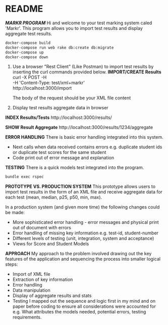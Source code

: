 # README

**_MARKR PROGRAM_**
Hi and welcome to your test marking system caled 'Markr'.
This program allows you to import test results and display aggregate test results.

```bash
docker-compose build
docker-compose run web rake db:create db:migrate
docker-compose up
docker-compose down
```

1. Use a browser "Rest Client" (Like Postman) to import test results by inserting the curl commands provided below.
   **IMPORT/CREATE Results**
   curl -X POST -H \
    -H 'Content-Type: test/xml+markr' \
    http://localhost:3000/import

   The body of the request should be your XML file content

2. Display test results aggregate data in browser

**INDEX Results/Tests**
http://localhost:3000/results/

**SHOW Result Aggregate**
http://localhost:3000/results/1234/aggregate

**ERROR HANDLING**
There is basic error handling integrated into this system.

- Next calls when data received contains errors e.g. duplicate student ids or duplicate test scores for the same student
- Code print out of error message and explanation

**TESTING**
There is a quick models test integrated into the program.

```bash
bundle exec rspec
```

**PROTOTYPE VS. PRODUCTION SYSTEM**
This prototype allows users to import test results in the form of an XML file and receive aggregate data for each test (mean, median, p25, p50, min, max).

In a production system (and given more time) the following changes could be made:

- More sophisticated error handling - error messages and physical print out of document with errors
- Error handling of missing key information e.g. test-id, student-number
- Different levels of testing (unit, integration, system and acceptance)
- Views for Score and Student Models

**APPROACH**
My approach to the problem involved drawing out the key features of the application and sequencing the process into smaller logical steps:

- Import of XML file
- Extraction of key information
- Error handling
- Data manipulation
- Display of aggregate results and stats
- Testing
  I mapped out the sequence and logic first in my mind and on paper before coding to ensure all considerations were accounted for e.g. What attributes the models needed, potential errors, testing requirements.
